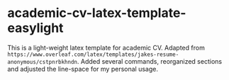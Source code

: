 # academic-cv-latex-template-easylight

This is a light-weight latex template for academic CV. Adapted from `https://www.overleaf.com/latex/templates/jakes-resume-anonymous/cstpnrbkhndn`. Added several commands, reorganized sections and adjusted the line-space for my personal usage. 